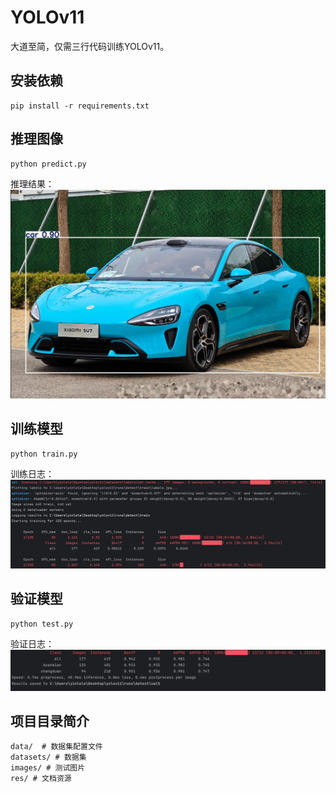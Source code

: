 # YOLOv11
大道至简，仅需三行代码训练YOLOv11。

## 安装依赖
```shell
pip install -r requirements.txt
```

## 推理图像
```shell
python predict.py
```
推理结果：
![su7.jpg](res/su7.jpg)

## 训练模型
```shell
python train.py
```
训练日志：
![train.png](res/train.png)

## 验证模型
```shell
python test.py
```
验证日志：
![val.png](res/val.png)


## 项目目录简介
```
data/  # 数据集配置文件
datasets/ # 数据集
images/ # 测试图片
res/ # 文档资源
```